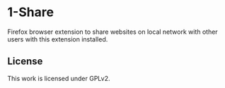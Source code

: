 # 1-Share

Firefox browser extension to share websites on local network with other users with this extension installed.

## License

This work is licensed under GPLv2.
